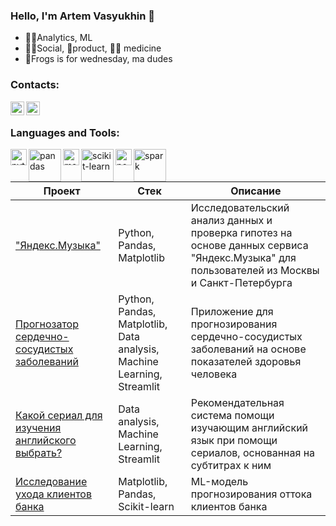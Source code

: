 ### Hello, I'm Artem Vasyukhin 👋

- 👨‍🔬Analytics, ML 
- 👨👩Social, 🚀product, 👨‍⚕️ medicine
- 🐸Frogs is for wednesday, ma dudes

### Contacts:
<a href="https://t.me/vasyukhin_art" target="_blank">
<img align="left" alt="vasart | Telegram" width="22px" src="https://optika-fielmann.by/social_icons/telegrams.png"/>
</a>
<a href="https://vk.com/kvasart" target="_blank">
  <img align="left" alt="vasart | VK" width="22px" src="https://logospng.org/download/vk/vk-4096.png"/>
</a>

<br />

### Languages and Tools:
<img align="left" alt="python" width="26px" src="https://logos-download.com/wp-content/uploads/2016/10/Python_logo_icon.png" />
<img align="left" alt="pandas" width="52px" src="https://www.filepicker.io/api/file/PWRlW7zGR56Lxo3Qqkxi" />
<img align="left" alt="matplotlib" width="26px" src="https://w7.pngwing.com/pngs/954/81/png-transparent-matplotlib-python-chart-introduction-miscellaneous-angle-triangle.png" />
<img align="left" alt="scikit-learn" width="52px" src="https://www.oursky.com/assets/img/tech__scikit.png" />
<img align="left" alt="postgresql" width="26px" src="https://vectorified.com/images/postgresql-icon-11.jpg" />
<img align="left" alt="spark" width="52px" src="https://filearchive.cnews.ru/img/book/2022/05/26/apache_spark_logo.svg.png" />
<br />
<br />

| Проект | Стек | Описание | 
|----------|----------|----------|
| <a href='https://github.com/Vasart-ds/ya_music_ru' target="_blank">"Яндекс.Музыка"</a> | Python, Pandas, Matplotlib | Исследовательский анализ данных и проверка гипотез на основе данных сервиса "Яндекс.Музыка" для пользователей из Москвы и Санкт-Петербурга |
| <a href='https://github.com/Vasart-ds/heart_disease_prediction' target="_blank">Прогнозатор сердечно-сосудистых заболеваний</a> | Python, Pandas, Matplotlib, Data analysis, Machine Learning, Streamlit| Приложение для прогнозирования сердечно-сосудистых заболеваний на основе показателей здоровья человека |
| <a href='https://github.com/Vasart-ds/CEFR_predicting' target="_blank">Какой сериал для изучения английского выбрать?</a> | Data analysis, Machine Learning, Streamlit | Рекомендательная система помощи изучающим английский язык при помощи сериалов, основанная на субтитрах к ним |
| <a href='https://github.com/Vasart-ds/beta_bank_customer_out' target="_blank">Исследование ухода клиентов банка</a> | Matplotlib, Pandas, Scikit-learn| ML-модель прогнозирования оттока клиентов банка|
